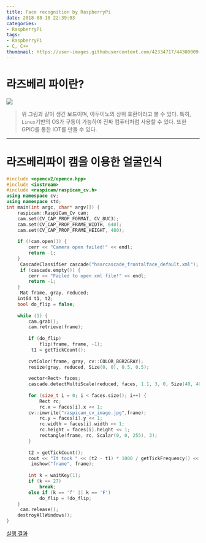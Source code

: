 ```yaml
---
title: Face recognition by RaspberryPi
date: 2018-08-18 22:39:03
categories:
- RaspberryPi
tags:
- RaspberryPi
- C, C++
thumbnail: https://user-images.githubusercontent.com/42334717/44300009-cd253b00-a33a-11e8-848d-cf08c4b7eb3e.png
---
```

# 라즈베리 파이란?
![](https://user-images.githubusercontent.com/42334717/44300009-cd253b00-a33a-11e8-848d-cf08c4b7eb3e.png)
> 위 그림과 같이 생긴 보드이며, 아두이노의 상위 호환이라고 볼 수 있다. 특히, `Linux`기반의 OS가 구동이 가능하여 진짜 컴퓨터처럼 사용할 수 있다. 또한 GPIO를 통한 IOT를 만들 수 있다.
<!-- more -->

***
# 라즈베리파이 캠을 이용한 얼굴인식
````C++
#include <opencv2/opencv.hpp>
#include <iostream>
#include <raspicam/raspicam_cv.h>
using namespace cv;
using namespace std;
int main(int argc, char* argv[]) {
    raspicam::RaspiCam_Cv cam;
    cam.set(CV_CAP_PROP_FORMAT, CV_8UC3);
    cam.set(CV_CAP_PROP_FRAME_WIDTH, 640);
    cam.set(CV_CAP_PROP_FRAME_HEIGHT, 480);
     
    if (!cam.open()) {
        cerr << "Camera open failed!" << endl;
        return -1;
    }
     CascadeClassifier cascade("haarcascade_frontalface_default.xml");
     if (cascade.empty()) {
        cerr << "Failed to open xml file!" << endl;
        return -1;
    }
     Mat frame, gray, reduced;
    int64 t1, t2;
    bool do_flip = false;
     
    while (1) {
        cam.grab();
        cam.retrieve(frame);
         
        if (do_flip)
            flip(frame, frame, -1);
         t1 = getTickCount();
         
        cvtColor(frame, gray, cv::COLOR_BGR2GRAY);
        resize(gray, reduced, Size(0, 0), 0.5, 0.5);
         
        vector<Rect> faces;
        cascade.detectMultiScale(reduced, faces, 1.1, 3, 0, Size(40, 40));
         
        for (size_t i = 0; i < faces.size(); i++) {
            Rect rc;
            rc.x = faces[i].x << 1;
		cv::imwrite("raspicam_cv_image.jpg",frame);
            rc.y = faces[i].y << 1;
            rc.width = faces[i].width << 1;
            rc.height = faces[i].height << 1;
            rectangle(frame, rc, Scalar(0, 0, 255), 3);
        }
         
        t2 = getTickCount();
        cout << "It took " << (t2 - t1) * 1000 / getTickFrequency() << " ms." << endl;
         imshow("frame", frame);
         
        int k = waitKey(1);
        if (k == 27)
            break;
        else if (k == 'f' || k == 'F')
            do_flip = !do_flip;
    }
     cam.release();
    destroyAllWindows();
}
````
[실행 결과](https://www.instagram.com/s/aGlnaGxpZ2h0OjE3OTcwNzYzMzYwMDA0OTk3/)
